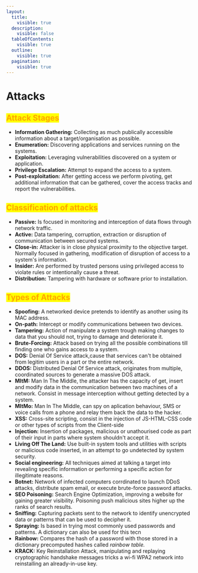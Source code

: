 ```yaml
---
layout:
  title:
    visible: true
  description:
    visible: false
  tableOfContents:
    visible: true
  outline:
    visible: true
  pagination:
    visible: true
---
```


# Attacks

## <mark style="color:orange;">Attack Stages</mark>

* **Information Gathering:** Collecting as much publically accessible information about a target/organisation as possible.
* **Enumeration:** Discovering applications and services running on the systems.
* **Exploitation:** Leveraging vulnerabilities discovered on a system or application.
* **Privilege Escalation:** Attempt to expand the access to a system.
* **Post-exploitation:** After getting access we perform pivoting, get additional information that can be gathered, cover the access tracks and report the vulnerabilities.



## <mark style="color:orange;">Classification of attacks</mark>

* **Passive:** Is focused in monitoring and interception of data flows through network traffic.
* **Active:** Data tampering, corruption, extraction or disruption of communication between secured systems.
* **Close-in:** Attacker is in close physical proximity to the objective target. Normally focused in gathering, modification of disruption of access to a system's information.
* **Insider:** Are performed by trusted persons using privileged access to violate rules or intentionally cause a threat.
* **Distribution:** Tampering with hardware or software prior to installation.



## <mark style="color:orange;">Types of Attacks</mark>

* **Spoofing:** A networked device pretends to identify as another using its MAC address.
* **On-path:** Intercept or modify communications between two devices.
* **Tampering:** Action of  manipulate a system trough making changes to data that you should not, trying to damage and deteriorate it.
* **Brute-Forcing:** Attack based on trying all the possible combinations till finding one who gains access to a system.
* **DOS:** Denial Of Service attack,cause that services can't be obtained from legitim users in a part or the entire network.
* **DDOS:** Distributed Denial Of Service attack, originates from multiple, coordinated sources to generate a massive DOS attack.
* **MItM:** Man In The Middle, the attacker has the capacity of get, insert and modify data in the communication between two machines of a network. Consist in message interception without getting detected by a system.
* **MItMo:** Man In The Middle, can spy on aplication behaviour, SMS or voice calls from a phone and relay them back the data to the hacker.
* **XSS:** Cross-site scripting, consist in the injection of JS-HTML-CSS code or other types of scripts from the Client-side
* **Injection:** Insertion of packages, malicious or unathourised code as part of their input in parts where system shouldn't accept it.
* **Living Off The Land:** Use built-in system tools and utilities with scripts or malicious code inserted, in an attempt to go undetected by system security.
* **Social engineering:** All techniques aimed at talking a target into revealing specific information or performing a specific action for illegitimate reasons.
* **Botnet:** Network of infected computers corrdinated to launch DDoS attacks, distribute spam email, or execute brute-force password attacks.
* **SEO Poisoning:** Search Engine Optimization, improving a website for gaining greater visibility. Poisoning push malicious sites higher up the ranks of search results.
* **Sniffing:** Capturing packets sent to the network to identify unencrypted data or patterns that can be used to decipher it.
* **Spraying:** Is based in trying most commonly used passwords and patterns. A dictionary can also be used for this tecn
* **Rainbow:** Compares the hash of a password with those stored in a dictionary precomputed hashes called _rainbow table._
* **KRACK:** Key Reinstallation Attack, manipulating and replaying cryptographic handshake messages tricks a wi-fi WPA2 network into reinstalling an already-in-use key.

